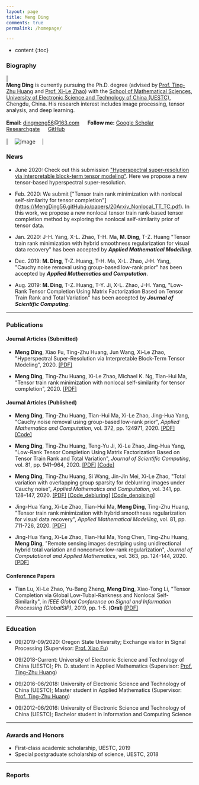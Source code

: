 ```yaml
---
layout: page
title: Meng Ding
comments: true
permalink: /homepage/

---
```


* content
{:toc}


 
### Biography
 
| <br>**Meng Ding** is currently pursuing the Ph.D. degree (advised by [Prof. Ting-Zhu Huang](http://www.math.uestc.edu.cn/info/1081/2041.htm) and [Prof. Xi-Le Zhao](https://zhaoxile.github.io/)) with the [School of Mathematical Sciences](http://www.math.uestc.edu.cn/index.htm), [University of Electronic Science and Technology of China (UESTC)](https://www.uestc.edu.cn/), Chengdu, China. His research interest includes image processing, tensor analysis, and deep learning. <br> <br> **Email:** <dingmeng56@163.com>  &emsp; **Follow me:** [Google Scholar](https://scholar.google.com/citations?view_op=&user=Q5D6JL8AAAAJ)  &emsp; [Researchgate](https://www.researchgate.net/profile/Meng_Ding15)  &emsp; [GitHub](https://github.com/MengDing56) <br><br>| &emsp;![image](https://MengDing56.github.io/images/dingmeng.jpg)&emsp; |

### News

* June 2020: Check out this submission ["Hyperspectral super-resolution via interpretable block-term tensor modeling"](https://MengDing56.gitHub.io/papers/20Arxiv_SCBTD_HSR.pdf). Here we propose a new tensor-based hyperspectral super-resolution.

* Feb. 2020: We submit ["Tensor train rank minimization with nonlocal self-similarity for tensor completion"] (https://MengDing56.gitHub.io/papers/20Arxiv_Nonlocal_TT_TC.pdf). In this work, we propose a new nonlocal tensor train rank-based tensor completion method by exploring the nonlocal self-similarity prior of tensor data.

* Jan. 2020: J-H. Yang, X-L. Zhao, T-H. Ma, **M. Ding**, T-Z. Huang "Tensor train rank minimization with hybrid smoothness regularization for visual data recovery" has been accepted by _**Applied Mathematical Modelling**_.

* Dec. 2019: **M. Ding**, T-Z. Huang, T-H. Ma, X-L. Zhao, J-H. Yang, "Cauchy noise removal using group-based low-rank prior" has been accepted by _**Applied Mathematics and Computation**_.

* Aug. 2019: **M. Ding**, T-Z. Huang, T-Y. Ji, X-L. Zhao, J-H. Yang, "Low-Rank Tensor Completion Using Matrix Factorization Based on Tensor Train Rank and Total Variation" has been accepted by _**Journal of Scientific Computing**_.

---

### Publications

#### Journal Articles (Submitted)

* **Meng Ding**, Xiao Fu, Ting-Zhu Huang, Jun Wang, Xi-Le Zhao, "Hyperspectral Super-Resolution via Interpretable Block-Term Tensor Modeling", 2020. [[PDF]](https://MengDing56.gitHub.io/papers/20Arxiv_SCBTD_HSR.pdf)

* **Meng Ding**, Ting-Zhu Huang, Xi-Le Zhao, Michael K. Ng, Tian-Hui Ma, "Tensor train rank minimization with nonlocal self-similarity for tensor completion", 2020. [[PDF]](https://MengDing56.gitHub.io/papers/20Arxiv_Nonlocal_TT_TC.pdf) 

#### Journal Articles (Published)

* **Meng Ding**, Ting-Zhu Huang, Tian-Hui Ma, Xi-Le Zhao, Jing-Hua Yang, "Cauchy noise removal using group-based low-rank prior", _Applied Mathematics and Computation_, vol. 372, pp. 124971, 2020. [[PDF]](https://MengDing56.gitHub.io/papers/20AMC_Nonlocal_Cauchy.pdf) [[Code]](https://MengDing56.gitHub.io/codes/GBLR.rar)

* **Meng Ding**, Ting-Zhu Huang, Teng-Yu Ji, Xi-Le Zhao, Jing-Hua Yang, "Low-Rank Tensor Completion Using Matrix Factorization Based on Tensor Train Rank and Total Variation", _Journal of Scientific Computing_, vol. 81, pp. 941–964, 2020. [[PDF]](https://MengDing56.gitHub.io/papers/20JSC_MFTTTV_TC.pdf) [[Code]](https://MengDing56.gitHub.io/codes/MF-TTTV.rar)

* **Meng Ding**, Ting-Zhu Huang, Si Wang, Jin-Jin Mei, Xi-Le Zhao, "Total variation with overlapping group sparsity for deblurring images under Cauchy noise", _Applied Mathematics and Computation_, vol. 341, pp. 128–147, 2020. [[PDF]](https://MengDing56.gitHub.io/papers/19AMC_OGSTV_Cauchy.pdf) [[Code_debluring]](https://MengDing56.gitHub.io/codes/Cauchy_OGSTV_debluring.rar) [[Code_denoising]](https://MengDing56.gitHub.io/codes/Cauchy_OGSTV_denoising.rar)

* Jing-Hua Yang, Xi-Le Zhao, Tian-Hui Ma, **Meng Ding**, Ting-Zhu Huang, "Tensor train rank minimization with hybrid smoothness regularization for visual data recovery", _Applied Mathematical Modelling_, vol. 81, pp. 711-726, 2020. [[PDF]](https://MengDing56.gitHub.io/papers/20AMM_JHYang_TT.pdf)

* Jing-Hua Yang, Xi-Le Zhao, Tian-Hui Ma, Yong Chen, Ting-Zhu Huang, **Meng Ding**, "Remote sensing images destriping using unidirectional hybrid total variation and nonconvex low-rank regularization", _Journal of Computational and Applied Mathematics_, vol. 363, pp. 124-144, 2020. [[PDF]](https://MengDing56.gitHub.io/papers/20JCAM_JHYang_RS.pdf)

#### Conference Papers

* Tian Lu, Xi-Le Zhao, Yu-Bang Zheng, **Meng Ding**, Xiao-Tong Li, "Tensor Completion via Global Low-Tubal-Rankness and Nonlocal Self-Similarity", in _IEEE Global Conference on Signal and Information Processing (GlobalSIP)_, 2019, pp. 1-5. (**Oral**) [[PDF]](https://MengDing56.gitHub.io/papers/20GlobalSIP_TianLu.pdf)
 
---

### Education 
* 09/2019-09/2020: Oregon State University; Exchange visitor in Signal Processing (Supervisor: [Prof. Xiao Fu](http://people.oregonstate.edu/~fuxia/))

* 09/2018-Current: University of Electronic Science and Technology of China (UESTC); Ph. D. student in Applied Mathematics (Supervisor: [Prof. Ting-Zhu Huang](http://www.math.uestc.edu.cn/info/1081/2041.htm))

* 09/2016-06/2018: University of Electronic Science and Technology of China (UESTC); Master student in Applied Mathematics (Supervisor: [Prof. Ting-Zhu Huang](http://www.math.uestc.edu.cn/info/1081/2041.htm))

* 09/2012-06/2016: University of Electronic Science and Technology of China (UESTC); Bachelor student in Information and Computing Science

---

### Awards and Honors
*  First-class academic scholarship, UESTC, 2019
*  Special postgraduate scholarship of science, UESTC, 2018

---

### Reports
